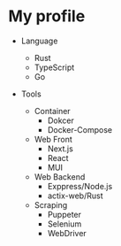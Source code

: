 # My profile

- Language
  - Rust
  - TypeScript
  - Go
 
- Tools
  - Container
    - Dokcer
    - Docker-Compose
  - Web Front
    - Next.js
    - React
    - MUI
  - Web Backend
    - Exppress/Node.js
    - actix-web/Rust
  - Scraping
    - Puppeter
    - Selenium
    - WebDriver
